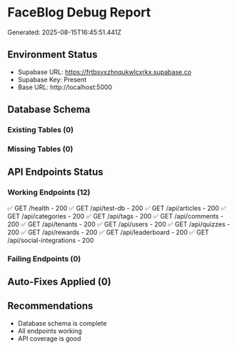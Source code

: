 
# FaceBlog Debug Report
Generated: 2025-08-15T16:45:51.441Z

## Environment Status
- Supabase URL: https://frtbsyxzhnqukwlcxrkx.supabase.co
- Supabase Key: Present
- Base URL: http://localhost:5000

## Database Schema
### Existing Tables (0)


### Missing Tables (0)


## API Endpoints Status
### Working Endpoints (12)
✅ GET /health - 200
✅ GET /api/test-db - 200
✅ GET /api/articles - 200
✅ GET /api/categories - 200
✅ GET /api/tags - 200
✅ GET /api/comments - 200
✅ GET /api/tenants - 200
✅ GET /api/users - 200
✅ GET /api/quizzes - 200
✅ GET /api/rewards - 200
✅ GET /api/leaderboard - 200
✅ GET /api/social-integrations - 200

### Failing Endpoints (0)


## Auto-Fixes Applied (0)


## Recommendations
- Database schema is complete
- All endpoints working
- API coverage is good

